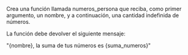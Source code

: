Crea una función llamada numeros_persona que reciba, como primer argumento, un nombre, y a continuación, una cantidad indefinida de números.

La función debe devolver el siguiente mensaje:

"{nombre}, la suma de tus números es {suma_numeros}"